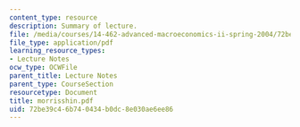 ```yaml
---
content_type: resource
description: Summary of lecture.
file: /media/courses/14-462-advanced-macroeconomics-ii-spring-2004/72be39c46b740434b0dc8e030ae6ee86_morrisshin.pdf
file_type: application/pdf
learning_resource_types:
- Lecture Notes
ocw_type: OCWFile
parent_title: Lecture Notes
parent_type: CourseSection
resourcetype: Document
title: morrisshin.pdf
uid: 72be39c4-6b74-0434-b0dc-8e030ae6ee86
---
```


